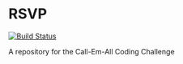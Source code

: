 # RSVP
[![Build Status](https://travis-ci.org/smcguinness/callemall-coding-challenge.svg?branch=master)](https://travis-ci.org/smcguinness/callemall-coding-challenge)

A repository for the Call-Em-All Coding Challenge
